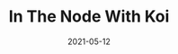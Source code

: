 ---
title: 'In The Node With Koi'
describe: Kevin Abosch's 1111 collection is now live
layout: front
image: nodewithkoi.png
date: 2021-05-12
newsdate: May 12, 2021
rsvpUrl: https://mailchi.mp/4049c2977be4/welcome-to-the-koi-pond
newsType: top
tag: node
---